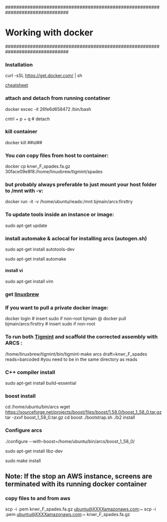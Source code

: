 ###############################################################################
# Working with docker
###############################################################################

### Installation
curl -sSL https://get.docker.com/ | sh


[cheatsheet](https://github.com/wsargent/docker-cheat-sheet)
  
### attach and detach from running contatiner
docker excec -it 26fe6d658472 /bin/bash

cntrl + p + q # detach

### kill container
docker kill ##id##

### You _can_ copy files from host to container:
docker cp knwr_F_spades.fa.gz 30face09e8f8:/home/linuxbrew/tigmint/spades
### but probably always preferable to just mount your host folder to /mnt with -v:
docker run -it -v /home/ubuntu/reads:/mnt bjmain/arcs:firsttry

### To update tools inside an instance or image:
sudo apt-get update
### install automake & aclocal for installing arcs (autogen.sh)
sudo apt-get install autotools-dev

sudo apt-get install automake

#### install vi
sudo apt-get install vim

### get [linuxbrew](http://linuxbrew.sh/)

### If you want to pull a private docker image:
docker login # insert sudo if non-root
bjmain
@
docker pull bjmain/arcs:firsttry  # insert sudo if non-root

### To run both [Tigmint](https://hub.docker.com/r/bcgsc/tigmint/) and scaffold the corrected assembly with ARCS : 
/home/linuxbrew/tigmint/bin/tigmint-make arcs draft=knwr_F_spades reads=barcoded  #you need to be in the same directory as reads


### C++ compiler install
sudo apt-get install build-essential
### boost install
cd /home/ubuntu/bin/arcs
        wget https://sourceforge.net/projects/boost/files/boost/1.58.0/boost_1_58_0.tar.gz
        tar -zxvf boost_1_58_0.tar.gz
        cd boost
        ./bootstrap.sh 
        ./b2 install
### Configure arcs        
./configure --with-boost=/home/ubuntu/bin/arcs/boost_1_58_0/

sudo apt-get install libz-dev

sudo make install

## Note: If the stop an AWS instance, screens are terminated with its running docker container

### copy files to and from aws
scp -i .pem knwr_F_spades.fa.gz ubuntu@XXXXamazonaws.com:~
scp -i .pem ubuntu@XXXXamazonaws.com:~ knwr_F_spades.fa.gz 
